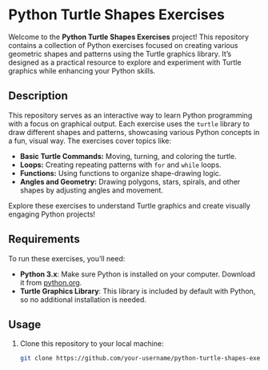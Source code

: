 # Python Turtle Shapes Exercises

Welcome to the **Python Turtle Shapes Exercises** project! This repository contains a collection of Python exercises focused on creating various geometric shapes and patterns using the Turtle graphics library. It’s designed as a practical resource to explore and experiment with Turtle graphics while enhancing your Python skills.

## Description

This repository serves as an interactive way to learn Python programming with a focus on graphical output. Each exercise uses the `turtle` library to draw different shapes and patterns, showcasing various Python concepts in a fun, visual way. The exercises cover topics like:

- **Basic Turtle Commands:** Moving, turning, and coloring the turtle.
- **Loops:** Creating repeating patterns with `for` and `while` loops.
- **Functions:** Using functions to organize shape-drawing logic.
- **Angles and Geometry:** Drawing polygons, stars, spirals, and other shapes by adjusting angles and movement.

Explore these exercises to understand Turtle graphics and create visually engaging Python projects!

## Requirements

To run these exercises, you’ll need:

- **Python 3.x**: Make sure Python is installed on your computer. Download it from [python.org](https://www.python.org/).
- **Turtle Graphics Library**: This library is included by default with Python, so no additional installation is needed.
## Usage
1. Clone this repository to your local machine:
   ```bash
   git clone https://github.com/your-username/python-turtle-shapes-exercises.git
